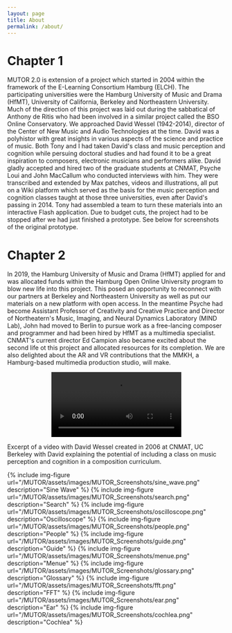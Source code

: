 ```yaml
---
layout: page
title: About
permalink: /about/
---
```


# Chapter 1
MUTOR 2.0 is extension of a project which started in 2004 within the framework of the E-Learning Consortium Hamburg (ELCH). The participating universities were the Hamburg University of Music and Drama (HfMT), University of California, Berkeley and Northeastern University. Much of the direction of this project was laid out during the sabbatical of Anthony de Ritis who had been involved in a similar project called the BSO Online Conservatory. We approached David Wessel (1942-2014), director of the Center of New Music and Audio Technologies at the time. David was a polyhistor with great insights in various aspects of the science and practice of music. Both Tony and I had taken David's class and music perception and cognition while persuing doctoral studies and had found it to be a great inspiration to composers, electronic musicians and performers alike. David gladly accepted and hired two of the graduate students at CNMAT, Psyche Loui and John MacCallum who conducted interviews with him. They were transcribed and extended by Max patches, videos and illustrations, all put on a Wiki platform which served as the basis for the music perception and cognition classes taught at those three universities, even after David's passing in 2014. Tony had assembled a team to turn these materials into an interactive Flash application. Due to budget cuts, the project had to be stopped after we had just finished a prototype. See below for screenshots of the original prototype.


# Chapter 2

In 2019, the Hamburg University of Music and Drama (HfMT) applied for and was allocated funds within the Hamburg Open Online University program to blow new life into this project. This posed an opportunity to reconnect with our partners at Berkeley and Northeastern University as well as put our materials on a new platform with open access. In the meantime Psyche had become Assistant Professor of Creativity and Creative Practice and Director of Northeatern's Music, Imaging, and Neural Dynamics Laboratory (MIND Lab), John had moved to Berlin to pursue work as a free-lancing composer and programmer and had been hired by HfMT as a multimedia specialist. CNMAT's current director Ed Campion also became excited about the second life ot this project and allocated resources for its completion. 
We are also delighted about the AR and VR contributions that the MMKH, a Hamburg-based multimedia production studio, will make.

   <div align="center">
    <video controls src="/MUTOR/assets/videos/David_Wessel.mp4">
      Your browser does not support the video element.
    </video>
   </div>
   
Excerpt of a video with David Wessel created in 2006 at CNMAT, UC Berkeley with David explaining the potential of including a class on music perception and cognition in a composition curriculum.

{% include img-figure url="/MUTOR/assets/images/MUTOR_Screenshots/sine_wave.png" description="Sine Wave" %}
{% include img-figure url="/MUTOR/assets/images/MUTOR_Screenshots/search.png" description="Search" %}
{% include img-figure url="/MUTOR/assets/images/MUTOR_Screenshots/oscilloscope.png" description="Oscilloscope" %}
{% include img-figure url="/MUTOR/assets/images/MUTOR_Screenshots/people.png" description="People" %}
{% include img-figure url="/MUTOR/assets/images/MUTOR_Screenshots/guide.png" description="Guide" %}
{% include img-figure url="/MUTOR/assets/images/MUTOR_Screenshots/menue.png" description="Menue" %}
{% include img-figure url="/MUTOR/assets/images/MUTOR_Screenshots/glossary.png" description="Glossary" %}
{% include img-figure url="/MUTOR/assets/images/MUTOR_Screenshots/fft.png" description="FFT" %}
{% include img-figure url="/MUTOR/assets/images/MUTOR_Screenshots/ear.png" description="Ear" %}
{% include img-figure url="/MUTOR/assets/images/MUTOR_Screenshots/cochlea.png" description="Cochlea" %}

